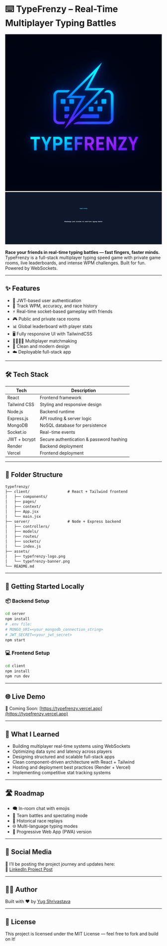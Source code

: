 
# ⌨️ TypeFrenzy – Real-Time Multiplayer Typing Battles

![TypeFrenzy Logo](./src/assets/typefrenzy-logo.png)
![TypeFrenzy Banner](./src/assets/typefrenzy-banner.png)

**Race your friends in real-time typing battles — fast fingers, faster minds.**  
TypeFrenzy is a full-stack multiplayer typing speed game with private game rooms, live leaderboards, and intense WPM challenges. Built for fun. Powered by WebSockets.

---

## ✨ Features

- 🔐 JWT-based user authentication
- 🧠 Track WPM, accuracy, and race history
- ⚡ Real-time socket-based gameplay with friends
- 🎮 Public and private race rooms
- 📊 Global leaderboard with player stats
- 🖥️ Fully responsive UI with TailwindCSS
- 👨‍👩‍👧‍👦 Multiplayer matchmaking
- 🧼 Clean and modern design
- ☁️ Deployable full-stack app

---

## 🛠️ Tech Stack

| Tech         | Description                             |
|--------------|-----------------------------------------|
| React        | Frontend framework                      |
| Tailwind CSS | Styling and responsive design           |
| Node.js      | Backend runtime                         |
| Express.js   | API routing & server logic              |
| MongoDB      | NoSQL database for persistence          |
| Socket.io    | Real-time events                        |
| JWT + bcrypt | Secure authentication & password hashing |
| Render       | Backend deployment                      |
| Vercel       | Frontend deployment                     |

---

## 🔧 Folder Structure

```
typefrenzy/
├── client/                 # React + Tailwind frontend
│   ├── components/
│   ├── pages/
│   ├── context/
│   ├── App.jsx
│   └── main.jsx
├── server/                 # Node + Express backend
│   ├── controllers/
│   ├── models/
│   ├── routes/
│   ├── sockets/
│   └── index.js
├── assets/
│   ├── typefrenzy-logo.png
│   └── typefrenzy-banner.png
└── README.md
```

---

## 🚀 Getting Started Locally

### 📦 Backend Setup

```bash
cd server
npm install
# .env file:
# MONGO_URI=<your_mongodb_connection_string>
# JWT_SECRET=<your_jwt_secret>
npm start
```

### 💻 Frontend Setup

```bash
cd client
npm install
npm run dev
```

---

## 🌐 Live Demo

🔗 Coming Soon: [https://typefrenzy.vercel.app](https://typefrenzy.vercel.app)

---

## 🧠 What I Learned

- Building multiplayer real-time systems using WebSockets
- Optimizing data sync and latency across players
- Designing structured and scalable full-stack apps
- Clean component-driven architecture with React + Tailwind
- Hosting and deployment best practices (Render + Vercel)
- Implementing competitive stat tracking systems

---

## 🛣️ Roadmap

- 🗨️ In-room chat with emojis
- 👥 Team battles and spectating mode
- 🧪 Historical race replays
- 🌐 Multi-language typing modes
- 📲 Progressive Web App (PWA) version

---

## 📢 Social Media

📮 I’ll be posting the project journey and updates here:  
🔗 [LinkedIn Project Post](https://www.linkedin.com/in/Yug-Shrivastava) <!-- Replace with actual post link once ready -->

---

## 🙋‍♂️ Author

Built with ❤️ by [Yug Shrivastava](https://github.com/YugShrivastava)

---

## 📄 License

This project is licensed under the MIT License — feel free to fork and build on it!
